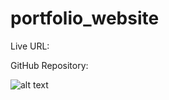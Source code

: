 # portfolio_website

Live URL:

GitHub Repository:

![alt text](./screenshot_webpage.png?raw=true "Webpage")